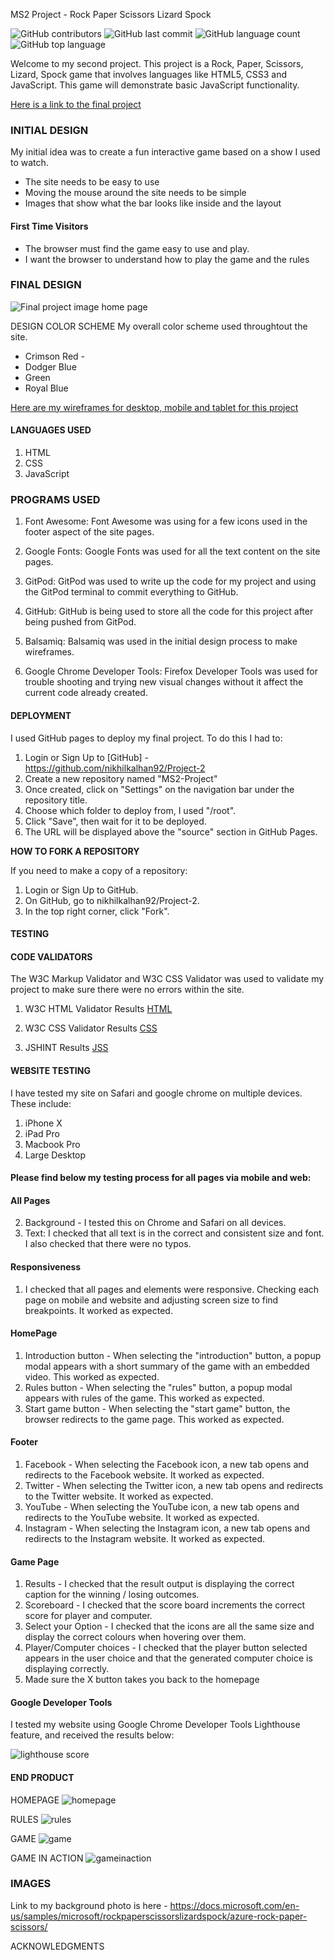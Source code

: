 MS2 Project - Rock Paper Scissors Lizard Spock

![GitHub contributors](https://img.shields.io/github/contributors/nikhilkalhan92/Project-2)
![GitHub last commit](https://img.shields.io/github/last-commit/nikhilkalhan92/Project-2)
![GitHub language count](https://img.shields.io/github/languages/count/nikhilkalhan92/Project-2)
![GitHub top language](https://img.shields.io/github/languages/top/nikhilkalhan92/Project-2)

Welcome to my second project. This project is a Rock, Paper, Scissors, Lizard, Spock game that involves languages like HTML5, CSS3 and JavaScript. This game will demonstrate basic JavaScript functionality.


[Here is a link to the final project](https://nikhilkalhan92.github.io/Project-2/)

 ### INITIAL DESIGN ###

 My initial idea was to create a fun interactive game based on a show I used to watch.

- The site needs to be easy to use
- Moving the mouse around the site needs to be simple
- Images that show what the bar looks like inside and the layout 

#### First Time Visitors ####
- The browser must find the game easy to use and play.
- I want the browser to understand how to play the game and the rules

### FINAL DESIGN ###

![Final project image home page](https://nikhilkalhan92.github.io/Project-2/)

DESIGN
COLOR SCHEME
My overall color scheme used throughtout the site.

- Crimson Red - 
- Dodger Blue
- Green
- Royal Blue

[Here are my wireframes for desktop, mobile and tablet for this project](assets/wireframes/Wireframes-Project2.pdf)


#### LANGUAGES USED ####

 
1. HTML 
2. CSS  
3. JavaScript 

### PROGRAMS USED ###
1. Font Awesome:
Font Awesome was using for a few icons used in the footer aspect of the site pages.

2. Google Fonts:
Google Fonts was used for all the text content on the site pages.

3. GitPod:
GitPod was used to write up the code for my project and using the GitPod terminal to commit everything to GitHub.

4. GitHub:
GitHub is being used to store all the code for this project after being pushed from GitPod.

5. Balsamiq:
Balsamiq was used in the initial design process to make wireframes.

6. Google Chrome Developer Tools:
Firefox Developer Tools was used for trouble shooting and trying new visual changes without it affect the current code already created.

#### DEPLOYMENT ####

I used GitHub pages to deploy my final project. To do this I had to:
1. Login or Sign Up to [GitHub] - https://github.com/nikhilkalhan92/Project-2
2. Create a new repository named "MS2-Project"
3. Once created, click on "Settings" on the navigation bar under the repository title.
4. Choose which folder to deploy from, I used "/root".
5. Click "Save", then wait for it to be deployed. 
6. The URL will be displayed above the "source" section in GitHub Pages.

**HOW TO FORK A REPOSITORY**

If you need to make a copy of a repository:

1. Login or Sign Up to GitHub.
2. On GitHub, go to nikhilkalhan92/Project-2.
3. In the top right corner, click "Fork".

#### TESTING ####
#### CODE VALIDATORS ####

The W3C Markup Validator and W3C CSS Validator was used to validate my project to make sure there were no errors within the site.

1. W3C HTML Validator Results
[HTML](/workspace/Project-2/assets/images/html.png)


2. W3C CSS Validator Results
[CSS](assets/images/csscheck.png)

3. JSHINT Results
[JSS](assets/images/JS.png)

#### WEBSITE TESTING ####

I have tested my site on Safari and google chrome on multiple devices. 
These include:
1. iPhone X
2. iPad Pro
3. Macbook Pro
4. Large Desktop

#### Please find below my testing process for all pages via mobile and web: ####

#### All Pages ####
2. Background - I tested this on Chrome and Safari on all devices.
3. Text: I checked that all text is in the correct and consistent size and font. I also checked that there were no typos.

#### Responsiveness ####
1. I checked that all pages and elements were responsive. Checking each page on mobile and website and adjusting screen size to find breakpoints. It worked as expected.

#### HomePage ####

1. Introduction button - When selecting the "introduction" button, a popup modal appears with a short summary of the game with an embedded video. This worked as expected.
2. Rules button - When selecting the "rules" button, a popup modal appears with rules of the game. This worked as expected.
3. Start game button - When selecting the "start game" button, the browser redirects to the game page. This worked as expected.

#### Footer ####
1. Facebook - When selecting the Facebook icon, a new tab opens and redirects to the Facebook website. It worked as expected.
2. Twitter - When selecting the Twitter icon, a new tab opens and redirects to the Twitter website. It worked as expected.
3. YouTube - When selecting the YouTube icon, a new tab opens and redirects to the YouTube website. It worked as expected.
4. Instagram - When selecting the Instagram icon, a new tab opens and redirects to the Instagram website. It worked as expected.

#### Game Page ####
1. Results - I checked that the result output is displaying the correct caption for the winning / losing outcomes.
2. Scoreboard - I checked that the score board increments the correct score for player and computer.
3. Select your Option - I checked that the icons are all the same size and display the correct colours when hovering over them.
4. Player/Computer choices - I checked that the player button selected appears in the user choice and that the generated computer choice is displaying correctly.
5. Made sure the X button takes you back to the homepage	

#### Google Developer Tools ####

I tested my website using Google Chrome Developer Tools Lighthouse feature, and received the results below:

![lighthouse score](assets/images/googledevtools.png)


#### END PRODUCT ####

HOMEPAGE
![homepage](assets/images/homepage.png)

RULES
![rules](assets/images/rules.png)

GAME
![game](assets/images/game.png)

GAME IN ACTION
![gameinaction](assets/images/gameinaction.png)


### IMAGES ###

Link to my background photo is here - https://docs.microsoft.com/en-us/samples/microsoft/rockpaperscissorslizardspock/azure-rock-paper-scissors/

ACKNOWLEDGMENTS






